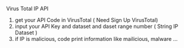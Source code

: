  Virus Total IP API
 1. get your API Code in VirusTotal ( Need Sign Up VirusTotal)
 2. input your API Key and dataset and daset range number ( String IP Dataset )
 3. if IP is malicious, code print information like mailicious, malware ...
